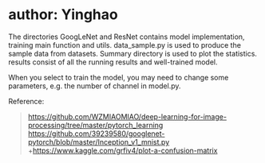 # author: Yinghao
The directories GoogLeNet and ResNet contains model implementation, training main function and utils. data_sample.py is used to produce the sample data from datasets. Summary directory is used to plot the statistics. results consist of all the running results and well-trained model.

When you select to train the model, you may need to change some parameters, e.g. the number of channel in model.py.

Reference:
>https://github.com/WZMIAOMIAO/deep-learning-for-image-processing/tree/master/pytorch_learning
>https://github.com/39239580/googlenet-pytorch/blob/master/Inception_v1_mnist.py
>+https://www.kaggle.com/grfiv4/plot-a-confusion-matrix
